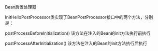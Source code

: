 Bean后置处理器

InitHelloPostProcessor类实现了BeanPostProcessor接口中的两个方法，分别是：

postProcessBeforeInitialization()
该方法在注入的Bean的init方法执行前执行

postProcessAfterInitialization()
该方法在注入的Bean的init方法执行后执行